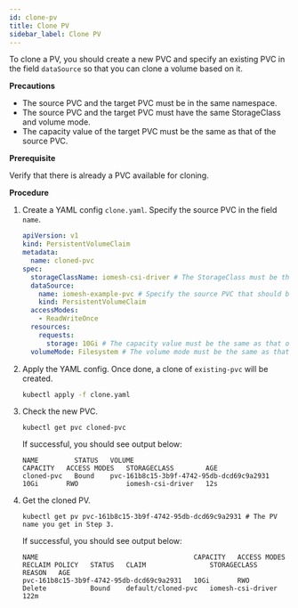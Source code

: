 ```yaml
---
id: clone-pv
title: Clone PV
sidebar_label: Clone PV
---
```


To clone a PV, you should create a new PVC and specify an existing PVC in the field `dataSource` so that you can clone a volume based on it.

**Precautions**
- The source PVC and the target PVC must be in the same namespace.
- The source PVC and the target PVC must have the same StorageClass and volume mode.
- The capacity value of the target PVC must be the same as that of the source PVC.

**Prerequisite**

Verify that there is already a PVC available for cloning.

**Procedure**
1. Create a YAML config `clone.yaml`. Specify the source PVC in the field `name`.

    ```yaml
    apiVersion: v1
    kind: PersistentVolumeClaim
    metadata:
      name: cloned-pvc
    spec:
      storageClassName: iomesh-csi-driver # The StorageClass must be the same as that of the source PVC.
      dataSource:
        name: iomesh-example-pvc # Specify the source PVC that should be from the same namespace as the target PVC. 
        kind: PersistentVolumeClaim
      accessModes:
        - ReadWriteOnce
      resources:
        requests:
          storage: 10Gi # The capacity value must be the same as that of the source PVC.
      volumeMode: Filesystem # The volume mode must be the same as that of the source PVC.
    ```

2. Apply the YAML config. Once done, a clone of `existing-pvc` will be created.

    ```bash
    kubectl apply -f clone.yaml
    ``` 
   
3. Check the new PVC.

    ```
    kubectl get pvc cloned-pvc
    ```
   If successful, you should see output below:
    ```output
    NAME         STATUS   VOLUME                                     CAPACITY   ACCESS MODES   STORAGECLASS        AGE
    cloned-pvc   Bound    pvc-161b8c15-3b9f-4742-95db-dcd69c9a2931   10Gi       RWO            iomesh-csi-driver   12s 
    ```
4. Get the cloned PV.
    ```shell
    kubectl get pv pvc-161b8c15-3b9f-4742-95db-dcd69c9a2931 # The PV name you get in Step 3.
    ```

    If successful, you should see output below:
    ```output
    NAME                                       CAPACITY   ACCESS MODES   RECLAIM POLICY   STATUS   CLAIM                STORAGECLASS        REASON   AGE
    pvc-161b8c15-3b9f-4742-95db-dcd69c9a2931   10Gi       RWO            Delete           Bound    default/cloned-pvc   iomesh-csi-driver            122m
    ```
